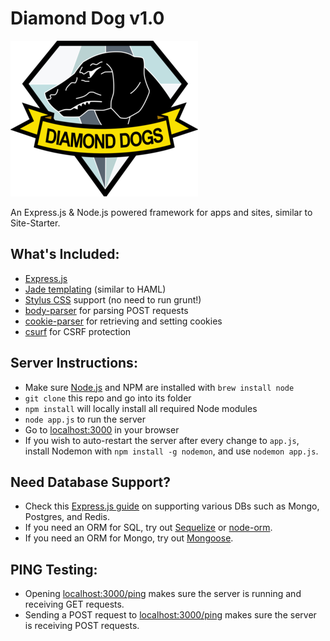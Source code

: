 Diamond Dog v1.0
==============

![Diamond Dogs](/public/img/diamond_dogs.png)

An Express.js & Node.js powered framework for apps and sites, similar to Site-Starter.

What's Included:
----------------

* [Express.js](http://expressjs.com/)
* [Jade templating](http://jade-lang.com/) (similar to HAML)
* [Stylus CSS](https://learnboost.github.io/stylus/) support (no need to run grunt!)
* [body-parser](https://github.com/expressjs/body-parser) for parsing POST requests
* [cookie-parser](https://github.com/expressjs/cookie-parser) for retrieving and setting cookies
* [csurf](https://github.com/expressjs/csurf) for CSRF protection

Server Instructions:
-------------------

* Make sure [Node.js](https://nodejs.org/) and NPM are installed with `brew install node`
* `git clone` this repo and go into its folder
* `npm install` will locally install all required Node modules
* `node app.js` to run the server
* Go to [localhost:3000](http://localhost:3000/) in your browser
* If you wish to auto-restart the server after every change to `app.js`, install Nodemon with `npm install -g nodemon`, and use `nodemon app.js`.

Need Database Support?
----------------------

* Check this [Express.js guide](http://expressjs.com/guide/database-integration.html) on supporting various DBs such as Mongo, Postgres, and Redis.
* If you need an ORM for SQL, try out [Sequelize](http://docs.sequelizejs.com/en/latest/) or [node-orm](https://github.com/dresende/node-orm2).
* If you need an ORM for Mongo, try out [Mongoose](http://mongoosejs.com/).

PING Testing:
-------------

* Opening [localhost:3000/ping](http://localhost:3000/ping) makes sure the server is running and receiving GET requests.
* Sending a POST request to [localhost:3000/ping](http://localhost:3000/ping) makes sure the server is receiving POST requests.
